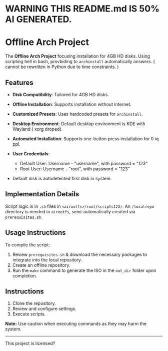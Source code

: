 # WARNING THIS README.md IS 50% AI GENERATED.


# Offline Arch Project

The **Offline Arch Project** focusing installation for 4GB HD disks.
 Using scripting hell in bash, provbiding to  `archinstall` automatically answers.
 ( cannot be rewritten in Python due to time constraints. )

## Features

- **Disk Compatibility**: Tailored for 4GB HD disks.
- **Offline Installation**: Supports installation without internet.
- **Customized Presets**: Uses hardcoded presets for `archinstall`.
- **Desktop Environment**: Default desktop environment is KDE with Wayland ( xorg droped).
- **Automated Installation**: Supports one-button press installation for 0 iq ppl.

- **User Credentials**:
  - Default User: Username - "username", with password = "123"
  - Root User: Username - "root", with password = "123"

- Default disk is autodetected first disk in system.

## Implementation Details

Script logic is in `.sh` files in `<airootfs>/root/scripts123/`.
An `/localrepo` directory is needed in `airootfs`, semi-automatically created via `prerequisites.sh`.

## Usage Instructions

To compile the script:

1. Review `prerequisites.sh` & download the necessary packages to integrate into the local repository.
2. Create an offline repository.
3. Run the `make` command to generate the ISO in the `out_dir` folder upon completion.


## Instructions

1. Clone the repository.
2. Review and configure settings.
3. Execute scripts.

**Note:** Use caution when executing commands as they may harm the system.

---
This project is licensed?
